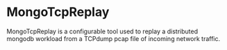 MongoTcpReplay
==============

MongoTcpReplay is a configurable tool used to replay a distributed mongodb workload from a TCPdump pcap file of incoming network traffic.
